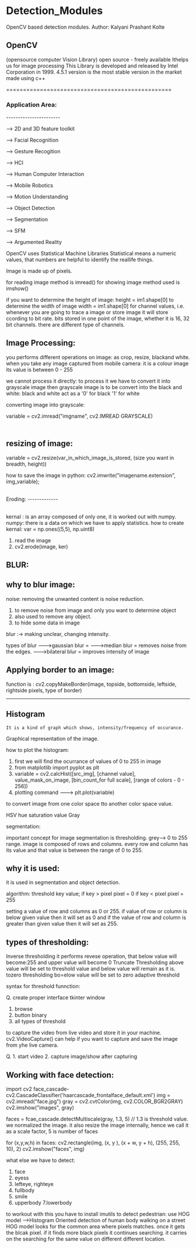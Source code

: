 # Detection_Modules
OpenCV based detection modules. 
Author: Kalyani Prashant Kolte

  OpenCV
---------------
(opensource computer Vision Library)
open source - freely available
Ithelps us for image processing
This Library is developed and released by Intel Corporation in 1999.
4.5.1 version is the most stable version in the market
made using c++

=================================================
  <h3>Application Area:</h3>
-----------------------

<p>--> 2D and 3D feature toolkit</p>
<p>--> Facial Recognition</p>
<p>--> Gesture Recogition</p>
<P>--> HCI</P>
<p>--> Human Computer Interaction</p>
<p>--> Mobile Robotics</p>
<p>--> Motion Understanding</p>
<p>--> Object Detection</p>
<p>--> Segmentation</p>
<p>--> SFM</p>
<p>--> Argumented Reality</p>

OpenCV uses Statistical Machine Libraries
Statistical means a numeric values, that numbers are helpful to identify the reallife things.


Image is made up of pixels.

for reading image method is imread()
for showing image method used is imshow()

if you want to determine the height of image:
height = im1.shape[0]
to determine the width of image
width = im1.shape[0]
for channel values, i.e. whenever you are going to trace a image or store image it will store ccording to bit rate.
bits stored in one point of the image, whether it is 16, 32 bit channels. there are different type of channels.


Image Processing:
-------------------------
you performs different operations on image: as crop, resize, blackand white.
when you take any image captured from mobile camera:
it is a colour image
its value is between 0 - 255

we cannot process it directly:
to process it we have to convert it into grayscale image
then grayscale image is to be convert into the black and white:
black and white act as a 
'0' for black
'1' for white

converting image into grayscale:

variable = cv2.imread("imgname", cv2.IMREAD GRAYSCALE)

<br/>resizing of image:
---------------------
variable = cv2.resize(var_in_which_image_is_stored, (size you want in breadth, height))

how to save the image in python:
cv2.imwrite("imagename.extension", img_variable);

<br/>
  Eroding:
-------------

<br/>kernal : is an array composed of only one, it is worked out with numpy.
<br/>numpy:
	there is a data on which we have to apply statistics.
how to create kernal: 
var = np.ones((5,5), np.uint8)

1. read the image
2. cv2.erode(image, ker)

<h2>BLUR:</h2>

why to blur image:
---------------------------
noise:
removing the unwanted content is noise reduction.
1. to remove noise from image and only you want to determine object
2. also used to remove any object.
3. to hide some data in image

blur :-> making unclear, changing intensity.

types of blur
 --->gaussian blur = 
 --->median blur = removes noise from the edges.
 --->bilateral blur = improves intensity of image


Applying border to an image:
---------------------------------
function is :
cv2.copyMakeBorder(image, topside, bottomside, leftside, rightside pixels, type of border)

----------------
  Histogram
----------------
	It is a kind of graph which shows, intensity/frequency of occurance.
Graphical representation of the image.

how to plot the histogram:
1) first we will find the ocurrance of values of 0 to 255 in image
1) from matplotlib import pyplot as plt
2) variable = cv2.calcHist([src_img], [channel value], value_mask_on_image, [bin_count_for full scale], [range of colors - 0 - 256])
3) plotting command ---> plt.plot(variable)


to convert image from one color space tto another color space value.

HSV hue saturation value
Gray


segmentation:

important concept for image segmentation is thresholding.
grey--> 0 to 255 range.
image is composed of rows and columns. every row and column has its value and that value is between the range of 0 to 255.

 why it is used:
-----------------
it is used in segmentation and object detection.

algorithm:
threshold key value;
if  key > pixel
pixel = 0
if key < pixel
pixel = 255

setting a value of row and columns as 0 or 255. 
if value of row or column is below given value then it will set as 0
and if the value of row and column is greater than given value then it will set as 255.

  types of thresholding:
----------------------------
Inverse thresholding
	it performs revese operation, that below value will become:255 and upper value will become 0
Truncate Thresholding
	above value will be set to threshold value and below value will remain as it is.
tozero thresholding
	bo=elow value will be set to zero
adaptive threshold

syntax for threshold funnction:


Q. create proper interface tkinter window
1. browse
1. button binary
2. all types of threshold 



to capture the video from live video and store it in your machine.
cv2.VideoCapture() can help
if you want to capture and save the image from yhe live camera.

Q.  1. start video
      2. capture image/show after capturing

 Working with face detection:
-----------------------------------

import cv2
face_cascade-cv2.CascadeClassifier('haarcascade_frontalface_default.xml')
img = cv2.imread("face.jpg")
gray = cv2.cvtColor(img, cv2.COLOR_BGR2GRAY)
cv2.imshow("images", gray)

faces = fcae_cascade.detectMultiscale(gray, 1.3, 5)  // 1.3 is threshold value. we normalized the image. it also resize the image internally, hence we call it as a scale factor,  5 is number of faces

for (x,y,w,h) in faces:
	cv2.rectangle(img, (x, y ), (x + w, y + h), (255, 255, 10), 2)
	cv2.imshow("faces", img)

what else we have to detect:
1. face
2. eyess
3. lefteye, righteye
4. fullbody
5. smile
6. upperbody
7.lowerbody

to workout with this you have to install imutils
to detect pedestrian:
use HOG model -->Histogram Oriented 
detection of human body walking on a street 
HOG model looks for the common area where pixels matches.
once it gets the blcak pixel. if it finds more black pixels it continues searching.
it carries on the searching for the same value on different different location.
